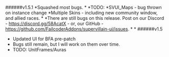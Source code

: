 ######v1.5.1
*Squashed most bugs.
*
*TODO:
*SVUI_Maps - bug thrown on instance change
*Multiple Skins - including new community window, and allied races.
*
*There are still bugs on this release. Post on our Discord - https://discord.gg/58AcatX - or, our GitHub - https://github.com/FailcoderAddons/supervillain-ui/issues.
*
*
######v1.5
* Updated UI for BFA pre-patch
* Bugs still remain, but I will work on them over time.
* TODO: UnitFrames/Auras
